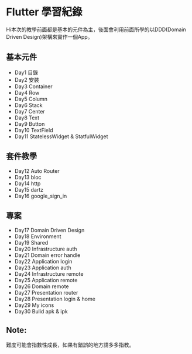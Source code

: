 # Flutter 學習紀錄

Hi本次的教學前面都是基本的元件為主，後面會利用前面所學的以DDD(Domain Driven Design)架構來實作一個App。

## 基本元件
- Day1 目錄
- Day2 安裝
- Day3 Container
- Day4 Row
- Day5 Column
- Day6 Stack
- Day7 Center
- Day8 Text
- Day9 Button
- Day10 TextField
- Day11 StatelessWidget & StatfulWidget

## 套件教學
- Day12 Auto Router
- Day13 bloc
- Day14 http
- Day15 dartz
- Day16 google_sign_in

## 專案
- Day17 Domain Driven Design
- Day18 Environment
- Day19 Shared
- Day20 Infrastructure auth
- Day21 Domain error handle
- Day22 Application login
- Day23 Application auth
- Day24 Infrastructure remote
- Day25 Application remote
- Day26 Domain remote
- Day27 Presentation router
- Day28 Presentation login & home
- Day29 My icons
- Day30 Bulid apk & ipk

## Note:
難度可能會指數性成長，如果有錯誤的地方請多多指教。
